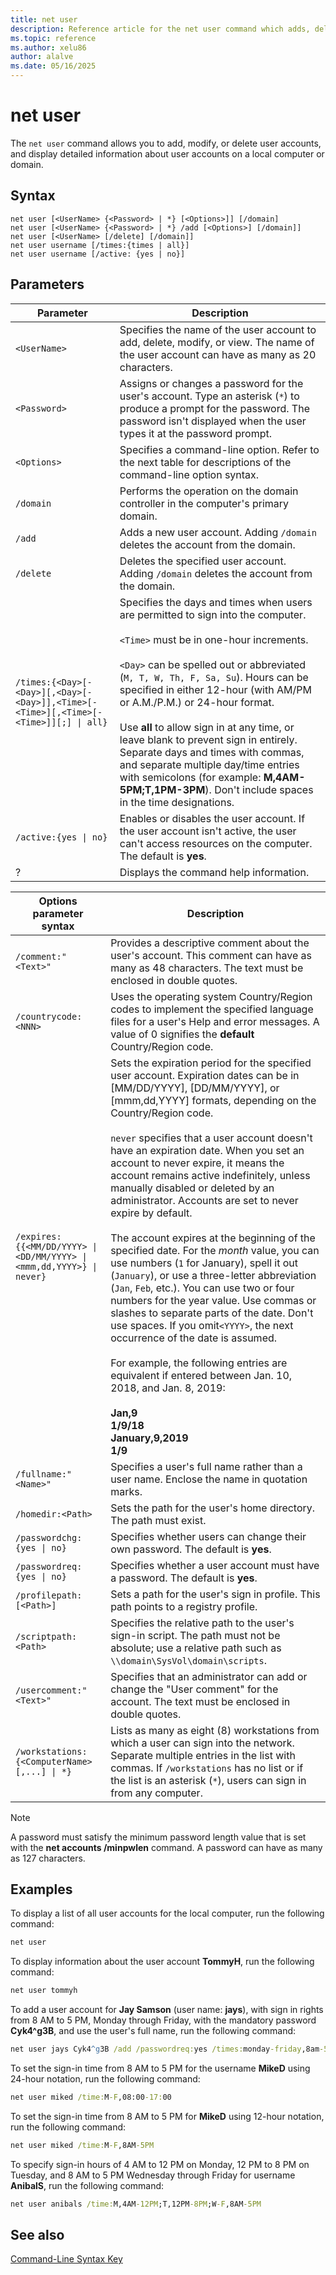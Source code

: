 ```yaml
---
title: net user
description: Reference article for the net user command which adds, deletes, modifies, and displays user account information.
ms.topic: reference
ms.author: xelu86
author: alalve
ms.date: 05/16/2025
---
```


# net user

The `net user` command allows you to add, modify, or delete user accounts, and display detailed information about user accounts on a local computer or domain.

## Syntax

```
net user [<UserName> {<Password> | *} [<Options>]] [/domain]
net user [<UserName> {<Password> | *} /add [<Options>] [/domain]]
net user [<UserName> [/delete] [/domain]]
net user username [/times:{times | all}]
net user username [/active: {yes | no}]
```

## Parameters

|Parameter|Description|
|---|---|
| `<UserName>` | Specifies the name of the user account to add, delete, modify, or view. The name of the user account can have as many as 20 characters. |
| `<Password>` | Assigns or changes a password for the user's account. Type an asterisk (`*`) to produce a prompt for the password. The password isn't displayed when the user types it at the password prompt. |
| `<Options>` | Specifies a command-line option. Refer to the next table for descriptions of the command-line option syntax. |
| `/domain` | Performs the operation on the domain controller in the computer's primary domain. |
| `/add` | Adds a new user account. Adding `/domain` deletes the account from the domain. |
| `/delete` | Deletes the specified user account. Adding `/domain` deletes the account from the domain. |
| `/times:{<Day>[-<Day>][,<Day>[-<Day>]],<Time>[-<Time>][,<Time>[-<Time>]][;] \| all}` | Specifies the days and times when users are permitted to sign into the computer. <br><br> `<Time>` must be in one-hour increments. <br><br> `<Day>` can be spelled out or abbreviated (`M, T, W, Th, F, Sa, Su`). Hours can be specified in either 12-hour (with AM/PM or A.M./P.M.) or 24-hour format. <br><br> Use **all** to allow sign in at any time, or leave blank to prevent sign in entirely. Separate days and times with commas, and separate multiple day/time entries with semicolons (for example: **M,4AM-5PM;T,1PM-3PM**). Don't include spaces in the time designations. |
| `/active:{yes \| no}` | Enables or disables the user account. If the user account isn't active, the user can't access resources on the computer. The default is **yes**. |
| ? | Displays the command help information. |

| Options parameter syntax | Description |
|---|---|
| `/comment:"<Text>"` | Provides a descriptive comment about the user's account. This comment can have as many as 48 characters. The text must be enclosed in double quotes. |
| `/countrycode:<NNN>` | Uses the operating system Country/Region codes to implement the specified language files for a user's Help and error messages. A value of 0 signifies the **default** Country/Region code. |
| `/expires:{{<MM/DD/YYYY> \| <DD/MM/YYYY> \| <mmm,dd,YYYY>} \| never}` | Sets the expiration period for the specified user account. Expiration dates can be in [MM/DD/YYYY], [DD/MM/YYYY], or [mmm,dd,YYYY] formats, depending on the Country/Region code. <br><br> `never` specifies that a user account doesn't have an expiration date. When you set an account to never expire, it means the account remains active indefinitely, unless manually disabled or deleted by an administrator. Accounts are set to never expire by default. <br><br> The account expires at the beginning of the specified date. For the *month* value, you can use numbers (`1` for January), spell it out (`January`), or use a three-letter abbreviation (`Jan`, `Feb`, etc.). You can use two or four numbers for the year value. Use commas or slashes to separate parts of the date. Don't use spaces. If you omit`<YYYY>`, the next occurrence of the date is assumed. <br><br>For example, the following entries are equivalent if entered between Jan. 10, 2018, and Jan. 8, 2019: <br><br> **Jan,9**<br>**1/9/18**<br>**January,9,2019**<br>**1/9** |
| `/fullname:"<Name>"` | Specifies a user's full name rather than a user name. Enclose the name in quotation marks. |
| `/homedir:<Path>` | Sets the path for the user's home directory. The path must exist. |
| `/passwordchg:{yes \| no}` | Specifies whether users can change their own password. The default is **yes**. |
| `/passwordreq:{yes \| no}` | Specifies whether a user account must have a password. The default is **yes**. |
| `/profilepath:[<Path>]` | Sets a path for the user's sign in profile. This path points to a registry profile. |
| `/scriptpath:<Path>` | Specifies the relative path to the user's sign-in script. The path must not be absolute; use a relative path such as `\\domain\SysVol\domain\scripts`. |
| `/usercomment:"<Text>"` | Specifies that an administrator can add or change the "User comment" for the account. The text must be enclosed in double quotes. |
| `/workstations:{<ComputerName>[,...] \| *}` | Lists as many as eight (8) workstations from which a user can sign into the network. Separate multiple entries in the list with commas. If `/workstations` has no list or if the list is an asterisk (`*`), users can sign in from any computer. |

> [!NOTE]
> A password must satisfy the minimum password length value that is set with the **net accounts /minpwlen** command. A password can have as many as 127 characters.

## Examples

To display a list of all user accounts for the local computer, run the following command:

```cmd
net user
```

To display information about the user account **TommyH**, run the following command:

```cmd
net user tommyh
```

To add a user account for **Jay Samson** (user name: **jays**), with sign in rights from 8 AM to 5 PM, Monday through Friday, with the mandatory password **Cyk4^g3B**, and use the user's full name, run the following command:

```cmd
net user jays Cyk4^g3B /add /passwordreq:yes /times:monday-friday,8am-5pm /fullname:"Jay Jamison"
```

To set the sign-in time from 8 AM to 5 PM for the username **MikeD** using 24-hour notation, run the following command:

```cmd
net user miked /time:M-F,08:00-17:00
```

To set the sign-in time from 8 AM to 5 PM for **MikeD** using 12-hour notation, run the following command:

```cmd
net user miked /time:M-F,8AM-5PM
```

To specify sign-in hours of 4 AM to 12 PM on Monday, 12 PM to 8 PM on Tuesday, and 8 AM to 5 PM Wednesday through Friday for username **AnibalS**, run the following command:

```cmd
net user anibals /time:M,4AM-12PM;T,12PM-8PM;W-F,8AM-5PM
```

## See also

[Command-Line Syntax Key](command-line-syntax-key.md)
